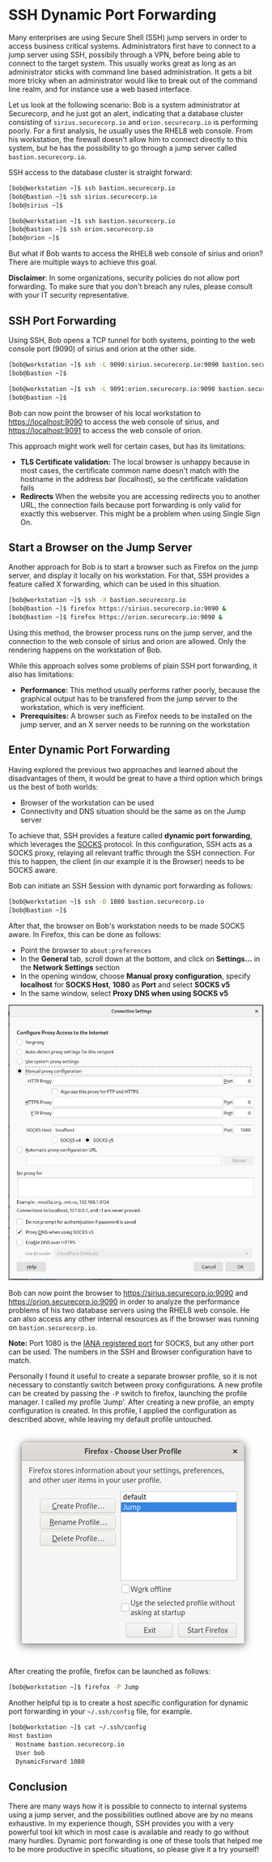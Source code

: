 # SSH Dynamic Port Forwarding

Many enterprises are using Secure Shell (SSH) jump servers in order to access business critical systems. Administrators first have to connect to a jump server using SSH, possibily through a VPN, before being able to connect to the target system. This usually works great as long as an administrator sticks with command line based administration. It gets a bit more tricky when an administrator would like to break out of the command line realm, and for instance use a web based interface.

Let us look at the following scenario: Bob is a system administrator at Securecorp, and he just got an alert, indicating that a database cluster consisting of `sirius.securecorp.io` and `orion.securecorp.io` is performing poorly. For a first analysis, he usually uses the RHEL8 web console. From his workstation, the firewall doesn't allow him to connect directly to this system, but he has the possibility to go through a jump server called `bastion.securecorp.io`.

SSH access to the database cluster is straight forward:

```bash
[bob@workstation ~]$ ssh bastion.securecorp.io
[bob@bastion ~]$ ssh sirius.securecorp.io
[bob@sirius ~]$
```

```bash
[bob@workstation ~]$ ssh bastion.securecorp.io
[bob@bastion ~]$ ssh orion.securecorp.io
[bob@orion ~]$
```

But what if Bob wants to access the RHEL8 web console of sirius and orion? There are multiple ways to achieve this goal.

**Disclaimer**: In some organizations, security policies do not allow port forwarding. To make sure that you don't breach any rules, please consult with your IT security representative.

## SSH Port Forwarding

Using SSH, Bob opens a TCP tunnel for both systems, pointing to the web console port (9090) of sirius and orion at the other side.

```bash
[bob@workstation ~]$ ssh -L 9090:sirius.securecorp.io:9090 bastion.securecorp.io
[bob@bastion ~]$
```

```bash
[bob@workstation ~]$ ssh -L 9091:orion.securecorp.io:9090 bastion.securecorp.io
[bob@bastion ~]$
```

Bob can now point the browser of his local workstation to <https://localhost:9090> to access the web console of sirius, and <https://localhost:9091> to access the web console of orion.

This approach might work well for certain cases, but has its limitations:

* **TLS Certificate validation:** The local browser is unhappy because in most cases, the certificate common name doesn't match with the hostname in the address bar (localhost), so the certificate validation fails
* **Redirects** When the website you are accessing redirects you to another URL, the connection fails because port forwarding is only valid for exactly this webserver. This might be a problem when using Single Sign On.

## Start a Browser on the Jump Server

Another approach for Bob is to start a browser such as Firefox on the jump server, and display it locally on his workstation. For that, SSH provides a feature called X forwarding, which can be used in this situation.

```bash
[bob@workstation ~]$ ssh -X bastion.securecorp.io
[bob@bastion ~]$ firefox https://sirius.securecorp.io:9090 &
[bob@bastion ~]$ firefox https://orion.securecorp.io:9090 &
```

Using this method, the browser process runs on the jump server, and the connection to the web console of sirius and orion are allowed. Only the rendering happens on the workstation of Bob.

While this approach solves some problems of plain SSH port forwarding, it also has limitations:

* **Performance:** This method usually performs rather poorly, because the graphical output has to be transfered from the jump server to the workstation, which is very inefficient.
* **Prerequisites:** A browser such as Firefox needs to be installed on the jump server, and an X server needs to be running on the workstation

## Enter Dynamic Port Forwarding

Having explored the previous two approaches and learned about the disadvantages of them, it would be great to have a third option which brings us the best of both worlds:

* Browser of the workstation can be used
* Connectivity and DNS situation should be the same as on the Jump server

To achieve that, SSH provides a feature called **dynamic port forwarding**, which leverages the [SOCKS](https://en.wikipedia.org/wiki/SOCKS) protocol. In this configuration, SSH acts as a SOCKS proxy, relaying all relevant traffic through the SSH connection. For this to happen, the client (in our example it is the Browser) needs to be SOCKS aware.

Bob can initiate an SSH Session with dynamic port forwarding as follows:

```bash
[bob@workstation ~]$ ssh -D 1080 bastion.securecorp.io
[bob@bastion ~]$
```

After that, the browser on Bob's workstation needs to be made SOCKS aware. In Firefox, this can be done as follows:

* Point the browser to `about:preferences`
* In the **General** tab, scroll down at the bottom, and click on **Settings...** in the **Network Settings** section
* In the opening window, choose **Manual proxy configuration**, specify **localhost** for **SOCKS Host**, **1080** as **Port** and select **SOCKS v5**
* In the same window, select **Proxy DNS when using SOCKS v5**

[firefox-socks-proxy-configuration]: img/firefox-socks-proxy-configuration.png
![SOCKS5 configuration in firefox][firefox-socks-proxy-configuration]

Bob can now point the browser to <https://sirius.securecorp.io:9090> and <https://orion.securecorp.io:9090> in order to analyze the performance problems of his two database servers using the RHEL8 web console. He can also access any other internal resources as if the browser was running on `bastion.securecorp.io`.

**Note:** Port 1080 is the [IANA registered port](https://www.iana.org/assignments/service-names-port-numbers/service-names-port-numbers.txt) for SOCKS, but any other port can be used. The numbers in the SSH and Browser configuration have to match.

Personally I found it useful to create a separate browser profile, so it is not necessary to constantly switch between proxy configurations. A new profile can be created by passing the `-P` switch to firefox, launching the profile manager. I called my profile 'Jump'. After creating a new profile, an empty configuration is created. In this profile, I applied the configuration as described above, while leaving my default profile untouched.

[firefox-user-profile]: img/firefox-user-profile.png
![SOCKS5 configuration in firefox][firefox-user-profile]

After creating the profile, firefox can be launched as follows:

```bash
[bob@workstation ~]$ firefox -P Jump
```

Another helpful tip is to create a host specific configuration for dynamic port forwarding in your `~/.ssh/config` file, for example.

```bash
[bob@workstation ~]$ cat ~/.ssh/config
Host bastion
  Hostname bastion.securecorp.io
  User bob
  DynamicForward 1080
```

## Conclusion

There are many ways how it is possible to connecto to internal systems using a jump server, and the possibilities outlined above are by no means exhaustive. In my experience though, SSH provides you with a very powerful tool kit which in most case is available and ready to go without many hurdles. Dynamic port forwarding is one of these tools that helped me to be more productive in specific situations, so please give it a try yourself!
